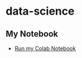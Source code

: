 # data-science

## My Notebook

* [Run my Colab Notebook](https://github.com/ai-product-manager/data-science/blob/main/data_science_notebook.ipynb)
